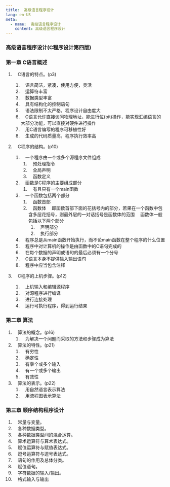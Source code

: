 ```yaml
---
title:  高级语言程序设计
lang: en-US
meta:
  - name:  高级语言程序设计
    content: 高级语言程序设计
---
```

### 高级语言程序设计(C程序设计第四版)

<!-- more -->
<div ref="actingcute_anchor" id="actingcute_anchor"></div>

### 第一章  C语言概述

1. &emsp;C语言的特点。(p3)
    1. &emsp;语言简洁，紧凑，使用方便，灵活
    1. &emsp;运算符丰富
    1. &emsp;数据类型丰富
    1. &emsp;具有结构化的控制语句
    1. &emsp;语法限制不太严格，程序设计自由度大
    1. &emsp;C语言允许直接访问物理地址，能进行位(bit)操作，能实现汇编语言的大部分功能，可以直接对硬件进行操作
    1. &emsp;用C语言编写的程序可移植性好
    1. &emsp;生成的代码质量高，程序执行效率高

1. &emsp;C程序的结构。(p10)
    1. &emsp;一个程序由一个或多个源程序文件组成
        1. &emsp;预处理指令
        1. &emsp;全局声明
        1. &emsp;函数定义
    1. &emsp;函数是C程序的主要组成部分
        1. &emsp;有且只有一个main函数
    1. &emsp;一个函数包括两个部分
        1. &emsp;函数首部
        1. &emsp;函数体
        &emsp;即函数首部下面的花括号内的部分，若果在一个函数中包含多层花括号，则最外层的一对话括号是函数体的范围
        &emsp;函数体一般包括以下两个部分
            1. &emsp;声明部分
            1. &emsp;执行部分
    1. &emsp;程序总是从main函数开始执行，而不论main函数在整个程序的什么位置
    1. &emsp;程序中对计算机的操作是由函数中的C语句完成的
    1. &emsp;在每个数据的声明或语句的最后必须有一个分号
    1. &emsp;C语言本身不提供输入输出语句
    1. &emsp;程序中应当包含注释  

1. &emsp;C程序的上机步骤。(p12)
    1. &emsp;上机输入和编辑源程序
    1. &emsp;对源程序进行编译
    1. &emsp;进行连接处理
    1. &emsp;运行可执行程序，得到运行结果

### 第二章  算法

1. &emsp;算法的概念。(p16)
    1. &emsp;为解决一个问题而采取的方法和步骤成为算法
1. &emsp;算法的特性。(p21)
    1. &emsp;有穷性
    1. &emsp;确定性
    1. &emsp;有零个或多个输入
    1. &emsp;有一个或多个输出
    1. &emsp;有效性
1. &emsp;算法的表示。(p22)
    1. &emsp;用自然语言表示算法
    1. &emsp;用流程图表示算法

### 第三章  顺序结构程序设计

1. &emsp;常量与变量。
1. &emsp;各种数据类型。
1. &emsp;各种数据类型间的混合运算。
1. &emsp;算术运算符与算术表达式。
1. &emsp;赋值运算符与赋值表达式。
1. &emsp;逗号运算符与逗号表达式。
1. &emsp;语句的作用及总体分类。
1. &emsp;赋值语句。
1. &emsp;字符数据的输入/输出。
1. &emsp;格式输入与输出